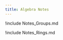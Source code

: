 ```yaml
---
title: Algebra Notes
---
```


!include Notes_Groups.md

!include Notes_Rings.md

<!-- !include Notes_Fields.md

!include Notes_Modules.md -->
